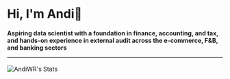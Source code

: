 
<!--
**AndiWR/AndiWR** is a ✨ _special_ ✨ repository because its `README.md` (this file) appears on your GitHub profile.

Here are some ideas to get you started:

- 🔭 I’m currently working on ...
- 🌱 I’m currently learning ...
- 👯 I’m looking to collaborate on ...
- 🤔 I’m looking for help with ...
- 💬 Ask me about ...
- 📫 How to reach me: ...
- 😄 Pronouns: ...
- ⚡ Fun fact: ...
-->

<h1>Hi, I'm Andi👋 </h1>

<h4>
Aspiring data scientist with a foundation in finance, accounting, and tax, and hands-on experience in external audit across the e-commerce, F&B, and banking sectors

  ***
</h4>




![AndiWR's Stats](https://github-readme-stats.vercel.app/api?username=AndiWR&theme=vue-dark&show_icons=true&hide_border=false&count_private=true)


